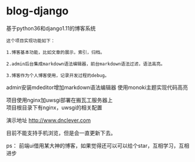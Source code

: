 # blog-django

基于python36和django1.11的博客系统


    这个项目实现功能如下：

    1.博客基本功能，比如文章的展示，索引，归档。

    2.admin后台集成markdown语法编辑器，前台markdown语法过滤，语法高亮。

    3.博客作为个人博客使用，记录开发过程的debug。
    
admin安装mdeditor增加markdown语法编辑器
使用monoki主题实现代码高亮

项目使用nginx加uwsgi部署在搬瓦工服务器上   
项目根目录下有nginx，uwsgi的相关配置

演示地址   http://www.dnclever.com

目前不能支持手机浏览，但是会一直更新下去。

ps：
    前端ui借用某大神的博客，如果觉得还可以可以给个star，互相学习，互相进步
